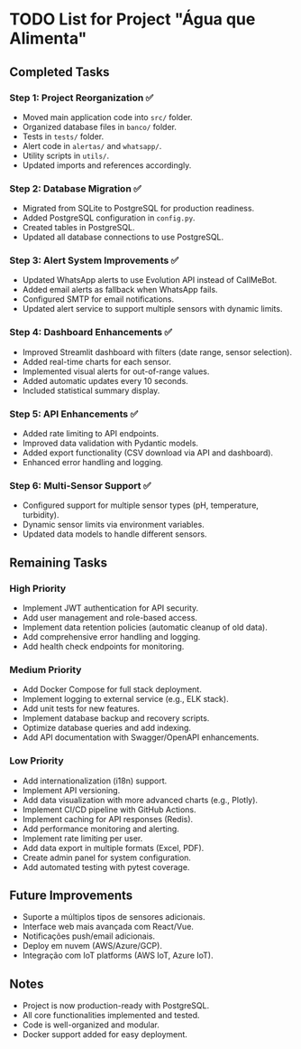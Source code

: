 # TODO List for Project "Água que Alimenta"

## Completed Tasks

### Step 1: Project Reorganization ✅
- Moved main application code into `src/` folder.
- Organized database files in `banco/` folder.
- Tests in `tests/` folder.
- Alert code in `alertas/` and `whatsapp/`.
- Utility scripts in `utils/`.
- Updated imports and references accordingly.

### Step 2: Database Migration ✅
- Migrated from SQLite to PostgreSQL for production readiness.
- Added PostgreSQL configuration in `config.py`.
- Created tables in PostgreSQL.
- Updated all database connections to use PostgreSQL.

### Step 3: Alert System Improvements ✅
- Updated WhatsApp alerts to use Evolution API instead of CallMeBot.
- Added email alerts as fallback when WhatsApp fails.
- Configured SMTP for email notifications.
- Updated alert service to support multiple sensors with dynamic limits.

### Step 4: Dashboard Enhancements ✅
- Improved Streamlit dashboard with filters (date range, sensor selection).
- Added real-time charts for each sensor.
- Implemented visual alerts for out-of-range values.
- Added automatic updates every 10 seconds.
- Included statistical summary display.

### Step 5: API Enhancements ✅
- Added rate limiting to API endpoints.
- Improved data validation with Pydantic models.
- Added export functionality (CSV download via API and dashboard).
- Enhanced error handling and logging.

### Step 6: Multi-Sensor Support ✅
- Configured support for multiple sensor types (pH, temperature, turbidity).
- Dynamic sensor limits via environment variables.
- Updated data models to handle different sensors.

## Remaining Tasks

### High Priority
- Implement JWT authentication for API security.
- Add user management and role-based access.
- Implement data retention policies (automatic cleanup of old data).
- Add comprehensive error handling and logging.
- Add health check endpoints for monitoring.

### Medium Priority
- Add Docker Compose for full stack deployment.
- Implement logging to external service (e.g., ELK stack).
- Add unit tests for new features.
- Implement database backup and recovery scripts.
- Optimize database queries and add indexing.
- Add API documentation with Swagger/OpenAPI enhancements.

### Low Priority
- Add internationalization (i18n) support.
- Implement API versioning.
- Add data visualization with more advanced charts (e.g., Plotly).
- Implement CI/CD pipeline with GitHub Actions.
- Implement caching for API responses (Redis).
- Add performance monitoring and alerting.
- Implement rate limiting per user.
- Add data export in multiple formats (Excel, PDF).
- Create admin panel for system configuration.
- Add automated testing with pytest coverage.

## Future Improvements
- Suporte a múltiplos tipos de sensores adicionais.
- Interface web mais avançada com React/Vue.
- Notificações push/email adicionais.
- Deploy em nuvem (AWS/Azure/GCP).
- Integração com IoT platforms (AWS IoT, Azure IoT).

## Notes
- Project is now production-ready with PostgreSQL.
- All core functionalities implemented and tested.
- Code is well-organized and modular.
- Docker support added for easy deployment.
